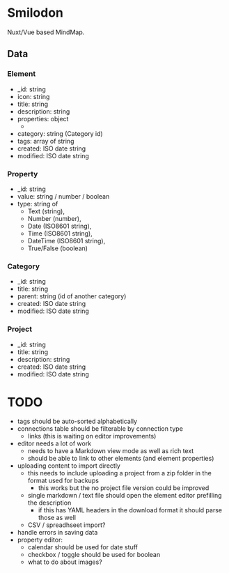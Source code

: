 
# Smilodon

Nuxt/Vue based MindMap.

## Data

### Element

- \_id: string
- icon: string
- title: string
- description: string
- properties: object
  + [key]: Property
- category: string (Category id)
- tags: array of string
- created: ISO date string
- modified: ISO date string

### Property

- \_id: string
- value: string / number / boolean
- type: string of
  + Text (string),
  + Number (number),
  + Date (ISO8601 string),
  + Time (ISO8601 string),
  + DateTime (ISO8601 string),
  + True/False (boolean)

### Category

- \_id: string
- title: string
- parent: string (id of another category)
- created: ISO date string
- modified: ISO date string

### Project

- \_id: string
- title: string
- description: string
- created: ISO date string
- modified: ISO date string

# TODO

- tags should be auto-sorted alphabetically
- connections table should be filterable by connection type
  + links (this is waiting on editor improvements)
- editor needs a lot of work
  + needs to have a Markdown view mode as well as rich text
  + should be able to link to other elements (and element properties)
- uploading content to import directly
  + this needs to include uploading a project from a zip folder in the format used for backups
    * this works but the no project file version could be improved
  + single markdown / text file should open the element editor prefilling the description
    * if this has YAML headers in the download format it should parse those as well
  + CSV / spreadhseet import?
- handle errors in saving data
- property editor:
  + calendar should be used for date stuff
  + checkbox / toggle should be used for boolean
  + what to do about images?

